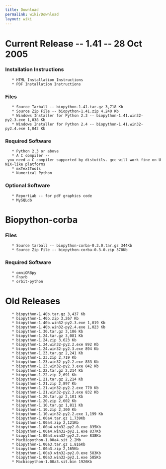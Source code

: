 ```yaml
---
title: Download
permalink: wiki/Download
layout: wiki
---
```


Current Release -- 1.41 -- 28 Oct 2005
======================================

### Installation Instructions

`   * HTML Installation Instructions`  
`   * PDF Installation Instructions`

### Files

`   * Source Tarball -- biopython-1.41.tar.gz 3,718 Kb`  
`   * Source Zip File -- biopython-1.41.zip 4,240 Kb`  
`   * Windows Installer for Python 2.3 -- biopython-1.41.win32-py2.3.exe 1,038 Kb`  
`   * Windows Installer for Python 2.4 -- biopython-1.41.win32-py2.4.exe 1,042 Kb`

### Required Software

`   * Python 2.3 or above`  
`   * A C compiler -- you need a C compiler supported by distutils. gcc will work fine on UNIX-like platforms`  
`   * mxTextTools`  
`   * Numerical Python`

### Optional Software

`   * ReportLab -- for pdf graphics code`  
`   * MySQLdb`

Biopython-corba
===============

### Files

`   * Source tarball -- biopython-corba-0.3.0.tar.gz 344Kb`  
`   * Source Zip File -- biopython-corba-0.3.0.zip 378Kb`

### Required Software

`   * omniORBpy`  
`   * Fnorb`  
`   * orbit-python`

Old Releases
============

`   * biopython-1.40b.tar.gz 3,437 Kb`  
`   * biopython-1.40b.zip 3,267 Kb`  
`   * biopython-1.40b.win32-py2.3.exe 1,019 Kb`  
`   * biopython-1.40b.win32-py2.4.exe 1,023 Kb`  
`   * biopython-1.30.tar.gz 3,186 Kb`  
`   * biopython-1.24.tar.gz 3,081 Kb`  
`   * biopython-1.24.zip 3,623 Kb`  
`   * biopython-1.24.win32-py2.2.exe 892 Kb`  
`   * biopython-1.24.win32-py2.3.exe 894 Kb`  
`   * biopython-1.23.tar.gz 2,241 Kb`  
`   * biopython-1.23.zip 2,719 Kb`  
`   * biopython-1.23.win32-py2.2.exe 833 Kb`  
`   * biopython-1.23.win32-py2.3.exe 842 Kb`  
`   * biopython-1.22.tar.gz 2,214 Kb`  
`   * biopython-1.22.zip 2,691 Kb`  
`   * biopython-1.21.tar.gz 2,214 Kb`  
`   * biopython-1.21.zip 2,897 Kb`  
`   * biopython-1.21.win32-py2.2.exe 770 Kb`  
`   * biopython-1.21.win32-py2.3.exe 832 Kb`  
`   * biopython-1.20.tar.gz 2,101 Kb`  
`   * biopython-1.20.zip 2,602 Kb`  
`   * biopython-1.10.tar.gz 1,811 Kb`  
`   * biopython-1.10.zip 2,300 Kb`  
`   * biopython-1.10.win32-py2.2.exe 1,199 Kb`  
`   * biopython-1.00a4.tar.gz 1,739Kb`  
`   * biopython-1.00a4.zip 2,121Kb`  
`   * biopython-1.00a4.win32-py2.0.exe 835Kb`  
`   * biopython-1.00a4.win32-py2.1.exe 837Kb`  
`   * biopython-1.00a4.win32-py2.2.exe 838Kb`  
`   * MacBiopython-1.00a4.sit 2.2Mb`  
`   * biopython-1.00a3.tar.gz 1,816Kb`  
`   * biopython-1.00a3.zip 2,165Kb`  
`   * biopython-1.00a3.win32-py2.0.exe 583Kb`  
`   * biopython-1.00a3.win32-py2.1.exe 585Kb`  
`   * Macbiopython-1.00a3.sit.bin 1926Kb`
